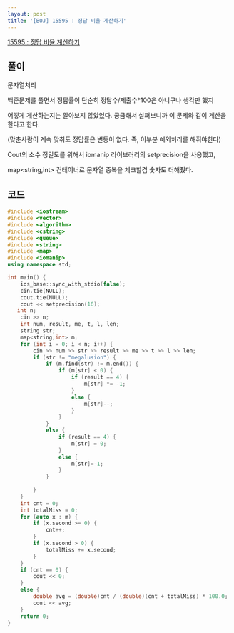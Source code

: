 ```yaml
---
layout: post
title: '[BOJ] 15595 : 정답 비율 계산하기'
---
```


[15595 : 정답 비율 계산하기](https://www.acmicpc.net/problem/15595)

## 풀이

문자열처리

백준문제를 풀면서 정답률이 단순히 정답수/제출수*100은 아니구나 생각만 했지

어떻게 계산하는지는 알아보지 않았었다. 궁금해서 살펴보니까 이 문제와 같이 계산을 한다고 한다.

(맞춘사람이 계속 맞춰도 정답률은 변동이 없다. 즉, 이부분 예외처리를 해줘야한다)

Cout의 소수 정밀도를 위해서 iomanip 라이브러리의 setprecision을 사용했고,

map<string,int> 컨테이너로 문자열 중복을 체크할겸 숫자도 더해줬다.


## 코드

```cpp
#include <iostream>
#include <vector>
#include <algorithm>
#include <cstring>
#include <queue>
#include <string>
#include <map>
#include <iomanip>
using namespace std;

int main() {
    ios_base::sync_with_stdio(false);
    cin.tie(NULL);
    cout.tie(NULL);
    cout << setprecision(16);
   int n;
    cin >> n;
    int num, result, me, t, l, len;
    string str;
    map<string,int> m;
    for (int i = 0; i < n; i++) {
        cin >> num >> str >> result >> me >> t >> l >> len;
        if (str != "megalusion") {
            if (m.find(str) != m.end()) {
                if (m[str] < 0) {
                    if (result == 4) {
                        m[str] *= -1;
                    }
                    else {
                        m[str]--;
                    }
                }
            }
            else {
                if (result == 4) {
                    m[str] = 0;
                }
                else {
                    m[str]=-1;
                }
            }
            
        }
    }
    int cnt = 0;
    int totalMiss = 0;
    for (auto x : m) {
        if (x.second >= 0) {
            cnt++;
        }
        if (x.second > 0) {
            totalMiss += x.second;
        }
    }
    if (cnt == 0) {
        cout << 0;
    }
    else {
        double avg = (double)cnt / (double)(cnt + totalMiss) * 100.0;
        cout << avg;
    }
    return 0;
}
```
